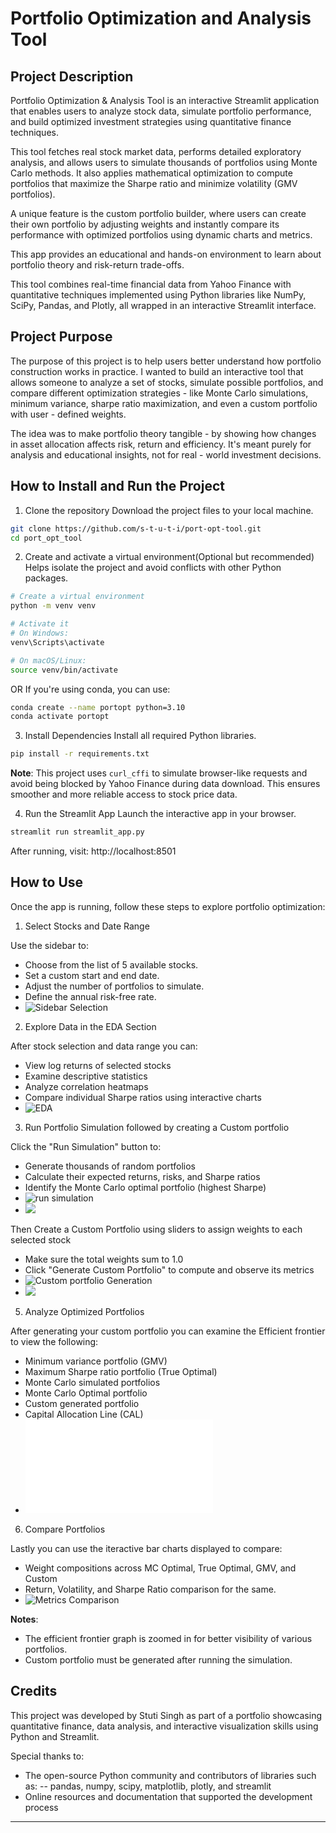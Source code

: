 # Portfolio Optimization and Analysis Tool

## Project Description

Portfolio Optimization & Analysis Tool is an interactive Streamlit application that enables users to analyze stock data, simulate portfolio performance, and build optimized investment strategies using quantitative finance techniques.

This tool fetches real stock market data, performs detailed exploratory analysis, and allows users to simulate thousands of portfolios using Monte Carlo methods. It also applies mathematical optimization to compute portfolios that maximize the Sharpe ratio and minimize volatility (GMV portfolios).

A unique feature is the custom portfolio builder, where users can create their own portfolio by adjusting weights and instantly compare its performance with optimized portfolios using dynamic charts and metrics.

This app provides an educational and hands-on environment to learn about portfolio theory and risk-return trade-offs.

This tool combines real-time financial data from Yahoo Finance with quantitative techniques implemented using Python libraries like NumPy, SciPy, Pandas, and Plotly, all wrapped in an interactive Streamlit interface.

## Project Purpose
The purpose of this project is to help users better understand how portfolio construction works in practice. I wanted to build an interactive tool that allows someone to analyze a set of stocks, simulate possible portfolios, and compare different optimization strategies - like Monte Carlo simulations, minimum variance, sharpe ratio maximization, and even a custom portfolio with user - defined weights.

The idea was to make portfolio theory tangible - by showing how changes in asset allocation affects risk, return and efficiency. It's meant purely for analysis and educational insights, not for real - world investment decisions.

## How to Install and Run the Project

1. Clone the repository
   Download the project files to your local machine.

```bash 
git clone https://github.com/s-t-u-t-i/port-opt-tool.git
cd port_opt_tool
```

2. Create and activate a virtual environment(Optional but recommended)
   Helps isolate the project and avoid conflicts with other Python packages.

```bash
# Create a virtual environment
python -m venv venv

# Activate it
# On Windows:
venv\Scripts\activate

# On macOS/Linux:
source venv/bin/activate
```

OR If you're using conda, you can use:

```bash
conda create --name portopt python=3.10
conda activate portopt
```

3. Install Dependencies
   Install all required Python libraries.

```bash
pip install -r requirements.txt
```
**Note**: This project uses `curl_cffi` to simulate browser-like requests and avoid being blocked by Yahoo Finance during data download. This ensures smoother and more reliable access to stock price data.


4. Run the Streamlit App
   Launch the interactive app in your browser.

```bash
streamlit run streamlit_app.py
```

After running, visit: http://localhost:8501

## How to Use

   Once the app is running, follow these steps to explore portfolio optimization:

1. Select Stocks and Date Range

  Use the sidebar to:
   - Choose from the list of 5 available stocks.
   - Set a custom start and end date.
   - Adjust the number of portfolios to simulate.
   - Define the annual risk-free rate.
   - ![Sidebar Selection](output/sidebar.png)

2. Explore Data in the EDA Section
  
  After stock selection and data range you can:
   - View log returns of selected stocks
   - Examine descriptive statistics
   - Analyze correlation heatmaps
   - Compare individual Sharpe ratios using interactive charts
   - ![EDA](output/EDA.gif)

3. Run Portfolio Simulation followed by creating a Custom portfolio

  Click the "Run Simulation" button to:
   - Generate thousands of random portfolios
   - Calculate their expected returns, risks, and Sharpe ratios
   - Identify the Monte Carlo optimal portfolio (highest Sharpe)
   - ![run simulation](output/run_simulation.png)
   - ![](output/run_simulation.gif)

  Then Create a Custom Portfolio using sliders to assign weights to each selected stock
   - Make sure the total weights sum to 1.0
   - Click "Generate Custom Portfolio" to compute and observe its metrics
   - ![Custom portfolio Generation](output/custom_port_gen.png)
   - ![](output/port_gen.gif)

5. Analyze Optimized Portfolios

  After generating your custom portfolio you can examine the Efficient frontier to view the following:
   - Minimum variance portfolio (GMV)
   - Maximum Sharpe ratio portfolio (True Optimal)
   - Monte Carlo simulated portfolios
   - Monte Carlo Optimal portfolio
   - Custom generated portfolio
   - Capital Allocation Line (CAL)
   - ![Sample Efficient frontier](output/efficient_frontier.html)

6. Compare Portfolios

  Lastly you can use the iteractive bar charts displayed to compare:
   - Weight compositions across MC Optimal, True Optimal, GMV, and Custom
   - Return, Volatility, and Sharpe Ratio comparison for the same.
   - ![Metrics Comparison](output/metrics_comparison.gif)

**Notes**:
 - The efficient frontier graph is zoomed in for better visibility of various portfolios.
 - Custom portfolio must be generated after running the simulation.

## Credits

This project was developed by Stuti Singh as part of a portfolio showcasing quantitative finance, data analysis, and interactive visualization skills using Python and Streamlit.

Special thanks to:
- The open-source Python community and contributors of libraries such as:
-- pandas, numpy, scipy, matplotlib, plotly, and streamlit
- Online resources and documentation that supported the development process
----
